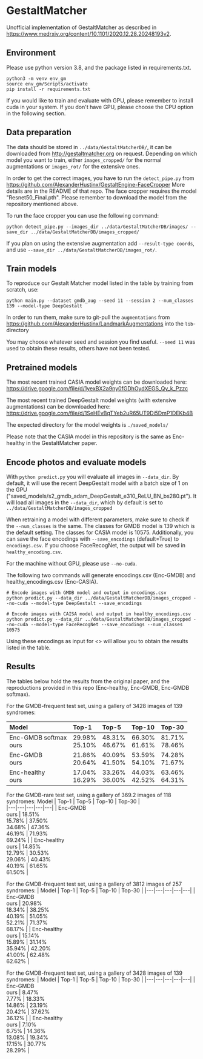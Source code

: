 # GestaltMatcher
Unofficial implementation of GestaltMatcher as described in https://www.medrxiv.org/content/10.1101/2020.12.28.20248193v2.

## Environment

Please use python version 3.8, and the package listed in requirements.txt.

```
python3 -m venv env_gm
source env_gm/Scripts/activate
pip install -r requirements.txt
```

If you would like to train and evaluate with GPU, please remember to install cuda in your system.
If you don't have GPU, please choose the CPU option in the following section.

## Data preparation
The data should be stored in `../data/GestaltMatcherDB/`, it can be downloaded from http://gestaltmatcher.org on request.
Depending on which model you want to train, either `images_cropped/` for the normal augmentations or `images_rot/` for the extensive ones.

In order to get the correct images, you have to run the `detect_pipe.py` from https://github.com/AlexanderHustinx/GestaltEngine-FaceCropper
More details are in the README of that repo. The face cropper requires the model "Resnet50_Final.pth".
Please remember to download the model from the repository mentioned above.  

To run the face cropper you can use the following command:

```
python detect_pipe.py --images_dir ../data/GestaltMatcherDB/images/ --save_dir ../data/GestaltMatcherDB/images_cropped/
``` 

If you plan on using the extensive augmentation add `--result-type coords`, and use 
`--save_dir ../data/GestaltMatcherDB/images_rot/`.

## Train models
To reproduce our Gestalt Matcher model listed in the table by training from scratch, use:
```
python main.py --dataset gmdb_aug --seed 11 --session 2 --num_classes 139 --model-type DeepGestalt
```

In order to run them, make sure to git-pull the `augmentations` from https://github.com/AlexanderHustinx/LandmarkAugmentations into the `lib`-directory

You may choose whatever seed and session you find useful.
`--seed 11` was used to obtain these results, others have not been tested.

## Pretrained models
The most recent trained CASIA model weights can be downloaded here:
https://drive.google.com/file/d/1yexBX2a9ny0fGDhOydXEGS_Qy_k_Pzzc

The most recent trained DeepGestalt model weights (with extensive augmentations) can be downloaded here:
https://drive.google.com/file/d/1SeHEvBqTYeb2uR65UT9Di5DmP1DEKb4B

The expected directory for the model weights is `./saved_models/`

Please note that the CASIA model in this repository is the same as Enc-healthy in the GestaltMatcher paper.

## Encode photos and evaluate models
With `python predict.py` you will evaluate all images in `--data_dir`. 
By default, it will use the recent DeepGestalt model with a batch size of 1 on the GPU ("saved_models/s2_gmdb_adam_DeepGestalt_e310_ReLU_BN_bs280.pt").
It will load all images in the `--data_dir`, which by default is set to `../data/GestaltMatcherDB/images_cropped`

When retraining a model with different parameters, make sure to check if the `--num_classes` is the same.
The classes for GMDB model is 139 which is the default setting. The classes for CASIA model is 10575.
Additionally, you can save the face encodings with `--save_encodings` (default=True) to `encodings.csv`.
If you choose FaceRecogNet, the output will be saved in `healthy_encoding.csv`.

For the machine without GPU, please use `--no-cuda`.

The following two commands will generate encodings.csv (Enc-GMDB) and healthy_encodings.csv (Enc-CASIA).

```
# Encode images with GMDB model and output in encodings.csv
python predict.py --data_dir ../data/GestaltMatcherDB/images_cropped --no-cuda --model-type DeepGestalt --save_encodings

# Encode images with CAISA model and output in healthy_encodings.csv
python predict.py --data_dir ../data/GestaltMatcherDB/images_cropped --no-cuda --model-type FaceRecogNet --save_encodings --num_classes 10575
```


Using these encodings as input for <<INSERT SCRIPT TZUNG>> will allow you to obtain the results listed in the table.

## Results
The tables below hold the results from the original paper, and the reproductions provided in this repo (Enc-healthy, Enc-GMDB, Enc-GMDB softmax).

For the GMDB-frequent test set, using a gallery of 3428 images of 139 syndromes:

| Model | Top-1 | Top-5 | Top-10 | Top-30 |
|:-|:-|:-|:-|:-|
| Enc-GMDB softmax<br>ours | 29.98%<br>25.10% | 48.31%<br>46.67% | 66.30%<br>61.61% | 81.71%<br>78.46% |
| Enc-GMDB<br>ours | 21.86%<br>20.64% | 40.09%<br>41.50% | 53.59%<br>54.10% | 74.28%<br>71.67% |
| Enc-healthy<br>ours| 17.04%<br>16.29% | 33.26%<br>36.00% | 44.03%<br>42.52% | 63.46%<br>64.31% |

For the GMDB-rare test set, using a gallery of 369.2 images of 118 syndromes:
Model | Top-1 | Top-5 | Top-10 | Top-30 |  
|---|---|---|---|---|
| Enc-GMDB&emsp;&emsp;&emsp;&ensp;&nbsp;<br>ours | 18.51%<br>15.78% | 37.50%<br>34.68% | 47.36%<br>46.19% | 71.93%<br>69.24% |
| Enc-healthy<br>ours | 14.85%<br>12.79% | 30.53%<br>29.06% | 40.43%<br>40.19% | 61.65%<br>61.50% |
  
For the GMDB-frequent test set, using a gallery of 3812 images of 257 syndromes:
| Model | Top-1 | Top-5 | Top-10 | Top-30 |
|---|---|---|---|---|
| Enc-GMDB&emsp;&emsp;&emsp;&ensp;&nbsp;<br>ours | 20.98%<br>18.34% | 38.25%<br>40.19% | 51.05%<br>52.21% | 71.37%<br>68.17% |
| Enc-healthy<br>ours | 15.14%<br>15.89% | 31.14%<br>35.94% | 42.20%<br>41.00% | 62.48%<br>62.62% |
  
For the GMDB-frequent test set, using a gallery of 3428 images of 139 syndromes:
| Model | Top-1 | Top-5 | Top-10 | Top-30 |
|---|---|---|---|---|
| Enc-GMDB&emsp;&emsp;&emsp;&ensp;&nbsp;<br>ours | 8.47%&ensp;<br>7.77% | 18.33%<br>14.86% | 23.19%<br>20.42% | 37.62%<br>36.12% |
| Enc-healthy<br>ours | 7.10%<br>6.75% | 14.36%<br>13.08% | 19.34%<br>17.15% | 30.77%<br>28.29% |

